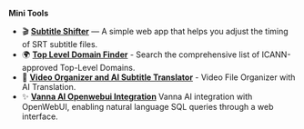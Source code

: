 **Mini Tools**

- 🎬 [**Subtitle Shifter**](https://subtitle-shifter.vercel.app) — A simple web app that helps you adjust the timing of SRT subtitle files.
- 🌍 [**Top Level Domain Finder**](https://tld-finder.vercel.app/) - Search the comprehensive list of ICANN-approved Top-Level Domains.
- 📂 [**Video Organizer and AI Subtitle Translator**](https://github.com/hdytrfli/nichi) - Video File Organizer with AI Translation.
- ✨ [**Vanna AI Openwebui Integration**](https://github.com/hdytrfli/openwebui-vanna-pipeline) Vanna AI integration with OpenWebUI, enabling natural language SQL queries through a web interface.
